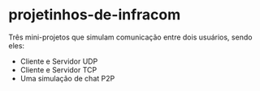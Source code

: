 # projetinhos-de-infracom
Três mini-projetos que simulam comunicação entre dois usuários, sendo eles:
* Cliente e Servidor UDP 
* Cliente e Servidor TCP
* Uma simulação de chat P2P 
